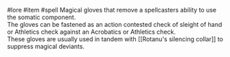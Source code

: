 #lore #item #spell 
Magical gloves that remove a spellcasters ability to use the somatic component.  
The gloves can be fastened as an action contested check of sleight of hand or Athletics check against an Acrobatics or Athletics check.  
These gloves are usually used in tandem with [[Rotanu's silencing collar]] to suppress magical deviants.